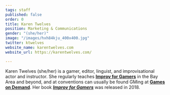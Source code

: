 ```yaml
---
tags: staff
published: false
order: 0
title: Karen Twelves
position: Marketing & Communications
gender: "(she/her)"
image: "/images/hxh84kju_400x400.jpg"
twitter: ktwelves
website_name: karentwelves.com
website_url: https://karentwelves.com/

---
```

Karen Twelves (she/her) is a gamer, editor, linguist, and improvisational actor and instructor. She regularly teaches [**Improv for Gamers**](http://www.improvforgamers.com/) in the Bay Area and beyond, and at conventions can usually be found GMing at [**Games on Demand**](http://www.indiegamesondemand.org/). Her book [**_Improv for Gamers_**](https://www.evilhat.com/home/improv-for-gamers/) was released in 2018.